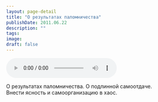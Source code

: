 ```yaml
---
layout: page-detail
title: "О результатах паломничества"
publishDate: 2011.06.22
description: ""
tags:
image:
draft: false
---
```


<audio title="2011.06.22 - О результатах паломничества.mp3" src="/upload/iblock/d36/d3640bbc5a29ff5e48813acc5480e3a1.mp3" controls=""></audio>

 О результатах паломничества. О подлинной самоотдаче.  
 Внести ясность и самоорганизацию в хаос.  

  
